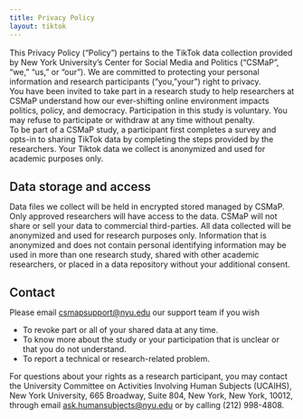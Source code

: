 ```yaml
---
title: Privacy Policy
layout: tiktok
---
```

<style>
	p{
		margin-bottom: 8px;
	}
	h2 {
    	font-weight: 600;
    	margin-bottom: 0;
	}
</style>
<p style="margin-top: 15px;">
This Privacy Policy (“Policy”) pertains to the TikTok data collection provided by New York University’s Center for Social Media and Politics (“CSMaP”, “we,” “us,” or “our”). We are committed to protecting your personal information and research participants (“you,”your”) right to privacy.
<br>
You have been invited to take part in a research study to help researchers at CSMaP understand how our ever-shifting online environment impacts politics, policy, and democracy. Participation in this study is voluntary. You may refuse to participate or withdraw at any time without penalty.
</br>
To be part of a CSMaP study, a participant first completes a survey and opts-in to sharing TikTok data by completing the steps provided by the researchers. Your Tiktok data we collect is anonymized and used for academic purposes only.
</p>

## Data storage and access
Data files we collect will be held in encrypted stored managed by CSMaP. Only approved researchers will have access to the data. CSMaP will not share or sell your data to commercial third-parties. All data collected will be anonymized and used for research purposes only. Information that is anonymized and does not contain personal identifying information may be used in more than one research study, shared with other academic researchers, or placed in a data repository without your additional consent.

## Contact
Please email <a href="mailto:csmapsupport@nyu.edu">csmapsupport@nyu.edu</a> our support team if you wish
* To revoke part or all of your shared data at any time.
* To know more about the study or your participation that is unclear or that you do not understand.
* To report a technical or research-related problem.

For questions about your rights as a research participant, you may contact the University Committee on Activities Involving Human Subjects (UCAIHS), New York University, 665 Broadway, Suite 804, New York, New York, 10012, through email <a href="mailto:ask.humansubjects@nyu.edu">ask.humansubjects@nyu.edu</a> or by calling (212) 998-4808.


